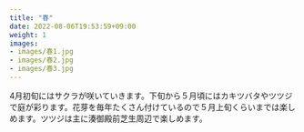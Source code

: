 ```yaml
---
title: "春"
date: 2022-08-06T19:53:59+09:00
weight: 1
images:
- images/春1.jpg
- images/春2.jpg
- images/春3.jpg
---
```


4月初旬にはサクラが咲いていきます。下旬から５月頃にはカキツバタやツツジで庭が彩ります。花芽を毎年たくさん付けているので５月上旬くらいまでは楽しめます。ツツジは主に湊御殿前芝生周辺で楽しめます。
